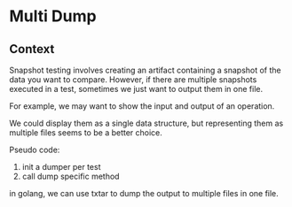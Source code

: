 # Multi Dump


## Context

Snapshot testing involves creating an artifact containing a snapshot of the data you want to compare.
However, if there are multiple snapshots executed in a test, sometimes we just want to output them in one file.

For example, we may want to show the input and output of an operation.

We could display them as a single data structure, but representing them as multiple files seems to be a better choice.


Pseudo code:

1. init a dumper per test
2. call dump specific method

in golang, we can use txtar to dump the output to multiple files in one file. 

